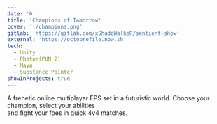 ```yaml
---
date: '6'
title: 'Champions of Tomorrow'
cover: './champions.png'
gitlab: 'https://gitlab.com/xShadoWalkeR/sentient-show'
external: 'https://octoprofile.now.sh'
tech:
  - Unity
  - Photon(PUN 2)
  - Maya
  - Substance Painter
showInProjects: true
---
```


A frenetic online multiplayer FPS set in a futuristic world. Choose your champion, select your abilities<br/> and fight your foes in quick 4v4 matches.
